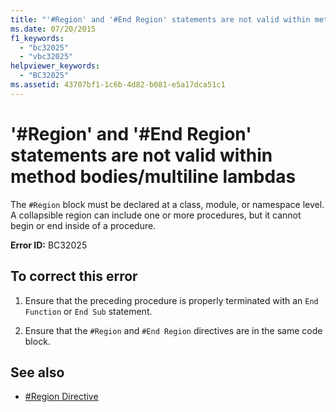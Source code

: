 ```yaml
---
title: "'#Region' and '#End Region' statements are not valid within method bodies-multiline lambdas"
ms.date: 07/20/2015
f1_keywords: 
  - "bc32025"
  - "vbc32025"
helpviewer_keywords: 
  - "BC32025"
ms.assetid: 43707bf1-1c6b-4d82-b081-e5a17dca51c1
---
```

# '#Region' and '#End Region' statements are not valid within method bodies/multiline lambdas
The `#Region` block must be declared at a class, module, or namespace level. A collapsible region can include one or more procedures, but it cannot begin or end inside of a procedure.  
  
 **Error ID:** BC32025  
  
## To correct this error  
  
1.  Ensure that the preceding procedure is properly terminated with an `End Function` or `End Sub` statement.  
  
2.  Ensure that the `#Region` and `#End Region` directives are in the same code block.  
  
## See also
- [#Region Directive](../../../visual-basic/language-reference/directives/region-directive.md)
